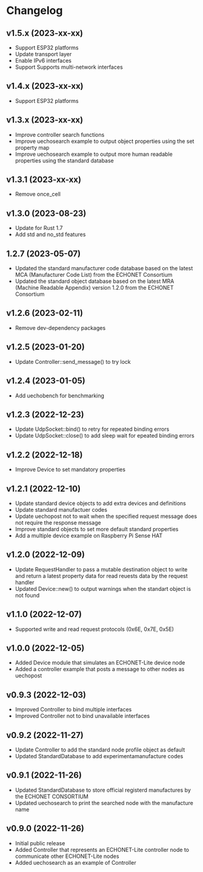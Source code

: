 # Changelog

## v1.5.x (2023-xx-xx)
- Support ESP32 platforms
- Update transport layer
- Enable IPv6 interfaces
- Support Supports multi-network interfaces

## v1.4.x (2023-xx-xx)
- Support ESP32 platforms

## v1.3.x (2023-xx-xx)
- Improve controller search functions
- Improve uechosearch example to output object properties using the set property map
- Improve uechosearch example to output more human readable properties using the standard database

## v1.3.1 (2023-xx-xx)
- Remove once_cell

## v1.3.0 (2023-08-23)
- Update for Rust 1.7
- Add std and no_std features
 
## 1.2.7 (2023-05-07)
- Updated the standard manufacturer code database based on the latest MCA (Manufacturer Code List) from the ECHONET Consortium
- Updated the standard object database based on the latest MRA (Machine Readable Appendix) version 1.2.0 from the ECHONET Consortium

## v1.2.6 (2023-02-11)
- Remove dev-dependency packages

## v1.2.5 (2023-01-20)
- Update Controller::send_message() to try lock

## v1.2.4 (2023-01-05)
- Add uechobench for benchmarking

## v1.2.3 (2022-12-23)
- Update UdpSocket::bind() to retry for repeated binding errors
- Update UdpSocket::close() to add sleep wait for epeated binding errors

## v1.2.2 (2022-12-18)
- Improve Device to set mandatory properties

## v1.2.1 (2022-12-10)
- Update standard device objects to add extra devices and definitions
- Update standard manufactuer codes
- Update uechopost not to wait when the specified request message does not require the response message
- Improve standard objects to set more default standard properties
- Add a multiple device example on Raspberry Pi Sense HAT

## v1.2.0 (2022-12-09)
- Update RequestHandler to pass a mutable destination object to write and return a latest property data for read reuests data by the request handler
- Updated Device::new() to output warnings when the standart object is not found

## v1.1.0 (2022-12-07)
-  Supported write and read request protocols (0x6E, 0x7E, 0x5E)

## v1.0.0 (2022-12-05)
- Added Device module that simulates an ECHONET-Lite device node
- Added a controller example that posts a message to other nodes as uechopost

## v0.9.3 (2022-12-03)
- Improved Controller to bind multiple interfaces
- Improved Controller not to bind unavailable interfaces

## v0.9.2 (2022-11-27)
- Update Controller to add the standard node profile object as default
- Updated StandardDatabase to add experimentamanufacture codes

## v0.9.1 (2022-11-26)
- Updated StandardDatabase to store official registerd manufactures by the ECHONET CONSORTIUM
- Updated uechosearch to print the searched node with the manufacture name

## v0.9.0 (2022-11-26)
- Initial public release  
- Added Controller that represents an ECHONET-Lite controller node to communicate other ECHONET-Lite nodes
- Added uechosearch as an example of Controller
